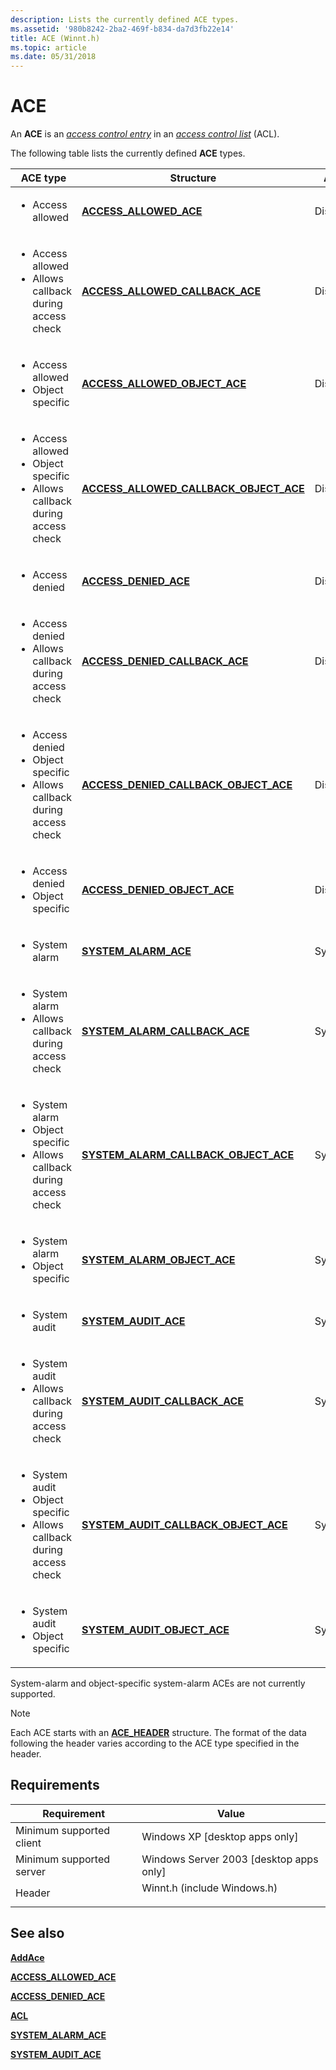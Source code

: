 ```yaml
---
description: Lists the currently defined ACE types.
ms.assetid: '980b8242-2ba2-469f-b834-da7d3fb22e14'
title: ACE (Winnt.h)
ms.topic: article
ms.date: 05/31/2018
---
```


# ACE

An **ACE** is an [*access control entry*](/windows/desktop/SecGloss/a-gly) in an [*access control list*](/windows/desktop/SecGloss/a-gly) (ACL).

The following table lists the currently defined **ACE** types.




| ACE type | Structure | ACL type | 
|----------|-----------|----------|
| <ul><li>Access allowed</li></ul> | <a href="/windows/desktop/api/Winnt/ns-winnt-access_allowed_ace"><strong>ACCESS_ALLOWED_ACE</strong></a> | Discretionary | 
| <ul><li>Access allowed</li><li>Allows callback during access check</li></ul> | <a href="/windows/desktop/api/Winnt/ns-winnt-access_allowed_callback_ace"><strong>ACCESS_ALLOWED_CALLBACK_ACE</strong></a> | Discretionary | 
| <ul><li>Access allowed</li><li>Object specific</li></ul> | <a href="/windows/desktop/api/Winnt/ns-winnt-access_allowed_object_ace"><strong>ACCESS_ALLOWED_OBJECT_ACE</strong></a> | Discretionary | 
| <ul><li>Access allowed</li><li>Object specific</li><li>Allows callback during access check</li></ul> | <a href="/windows/desktop/api/Winnt/ns-winnt-access_allowed_callback_object_ace"><strong>ACCESS_ALLOWED_CALLBACK_OBJECT_ACE</strong></a> | Discretionary | 
| <ul><li>Access denied</li></ul> | <a href="/windows/desktop/api/Winnt/ns-winnt-access_denied_ace"><strong>ACCESS_DENIED_ACE</strong></a> | Discretionary | 
| <ul><li>Access denied</li><li>Allows callback during access check</li></ul> | <a href="/windows/desktop/api/Winnt/ns-winnt-access_denied_callback_ace"><strong>ACCESS_DENIED_CALLBACK_ACE</strong></a> | Discretionary | 
| <ul><li>Access denied</li><li>Object specific</li><li>Allows callback during access check</li></ul> | <a href="/windows/desktop/api/Winnt/ns-winnt-access_denied_callback_object_ace"><strong>ACCESS_DENIED_CALLBACK_OBJECT_ACE</strong></a> | Discretionary | 
| <ul><li>Access denied</li><li>Object specific</li></ul> | <a href="/windows/desktop/api/Winnt/ns-winnt-access_denied_object_ace"><strong>ACCESS_DENIED_OBJECT_ACE</strong></a> | Discretionary | 
| <ul><li>System alarm</li></ul> | <a href="/windows/desktop/api/Winnt/ns-winnt-system_alarm_ace"><strong>SYSTEM_ALARM_ACE</strong></a> | System | 
| <ul><li>System alarm</li><li>Allows callback during access check</li></ul> | <a href="/windows/desktop/api/Winnt/ns-winnt-system_alarm_callback_ace"><strong>SYSTEM_ALARM_CALLBACK_ACE</strong></a> | System | 
| <ul><li>System alarm</li><li>Object specific</li><li>Allows callback during access check</li></ul> | <a href="/windows/desktop/api/Winnt/ns-winnt-system_alarm_callback_object_ace"><strong>SYSTEM_ALARM_CALLBACK_OBJECT_ACE</strong></a> | System | 
| <ul><li>System alarm</li><li>Object specific</li></ul> | <a href="/windows/desktop/api/winnt/ns-winnt-system_alarm_object_ace"><strong>SYSTEM_ALARM_OBJECT_ACE</strong></a> | System | 
| <ul><li>System audit</li></ul> | <a href="/windows/desktop/api/Winnt/ns-winnt-system_audit_ace"><strong>SYSTEM_AUDIT_ACE</strong></a> | System | 
| <ul><li>System audit</li><li>Allows callback during access check</li></ul> | <a href="/windows/desktop/api/Winnt/ns-winnt-system_audit_callback_ace"><strong>SYSTEM_AUDIT_CALLBACK_ACE</strong></a> | System | 
| <ul><li>System audit</li><li>Object specific</li><li>Allows callback during access check</li></ul> | <a href="/windows/desktop/api/Winnt/ns-winnt-system_audit_callback_object_ace"><strong>SYSTEM_AUDIT_CALLBACK_OBJECT_ACE</strong></a> | System | 
| <ul><li>System audit</li><li>Object specific</li></ul> | <a href="/windows/desktop/api/Winnt/ns-winnt-system_alarm_object_ace"><strong>SYSTEM_AUDIT_OBJECT_ACE</strong></a> | System | 




 

System-alarm and object-specific system-alarm ACEs are not currently supported.

> [!Note]  
> Each ACE starts with an [**ACE\_HEADER**](/windows/desktop/api/Winnt/ns-winnt-ace_header) structure. The format of the data following the header varies according to the ACE type specified in the header.

 

## Requirements



| Requirement | Value |
|-------------------------------------|--------------------------------------------------------------------------------------------------------|
| Minimum supported client<br/> | Windows XP \[desktop apps only\]<br/>                                                            |
| Minimum supported server<br/> | Windows Server 2003 \[desktop apps only\]<br/>                                                   |
| Header<br/>                   | <dl> <dt>Winnt.h (include Windows.h)</dt> </dl> |



## See also

<dl> <dt>

[**AddAce**](/windows/win32/api/securitybaseapi/nf-securitybaseapi-addace)
</dt> <dt>

[**ACCESS\_ALLOWED\_ACE**](/windows/desktop/api/Winnt/ns-winnt-access_allowed_ace)
</dt> <dt>

[**ACCESS\_DENIED\_ACE**](/windows/desktop/api/Winnt/ns-winnt-access_denied_ace)
</dt> <dt>

[**ACL**](/windows/desktop/api/Winnt/ns-winnt-acl)
</dt> <dt>

[**SYSTEM\_ALARM\_ACE**](/windows/desktop/api/Winnt/ns-winnt-system_alarm_object_ace)
</dt> <dt>

[**SYSTEM\_AUDIT\_ACE**](/windows/desktop/api/Winnt/ns-winnt-system_audit_ace)
</dt> </dl>

